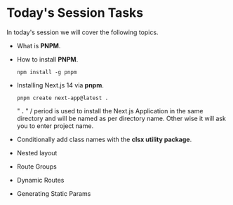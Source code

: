 
# Today's Session Tasks

In today's session we will cover the following topics.

-   What is **PNPM**.
-   How to install **PNPM**.

    `npm install -g pnpm`
-   Installing Next.js 14 via **pnpm**.

    `pnpm create next-app@latest .`
    
    " **.** " / period is used to install the Next.js Application in the same directory and will be named as per directory name. Other wise it will ask you to enter project name.
-   Conditionally add class names with the **clsx utility package**.
-   Nested layout
-   Route Groups
-   Dynamic Routes
-   Generating Static Params
